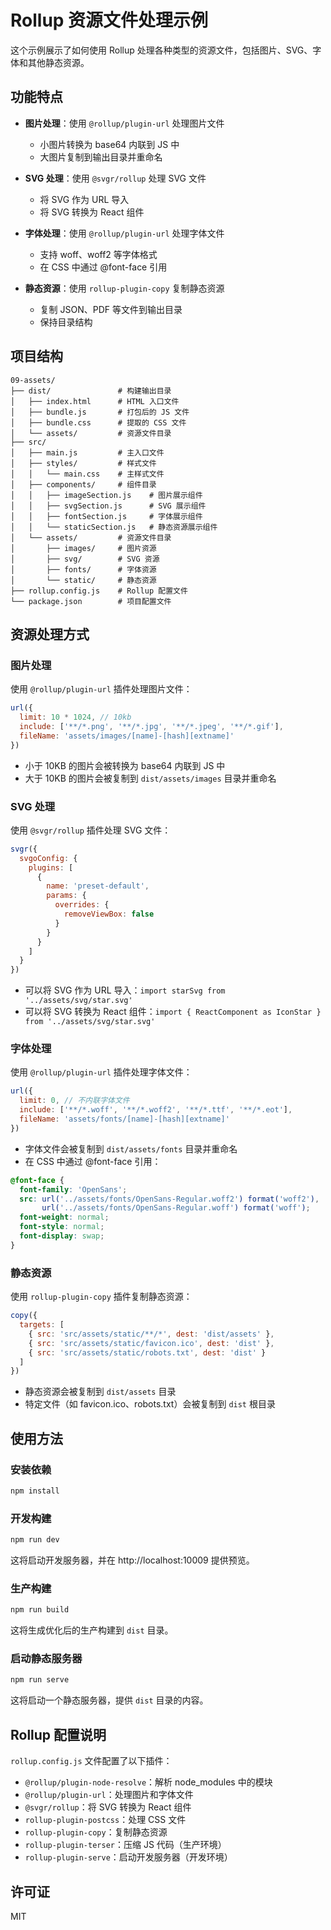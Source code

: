 # Rollup 资源文件处理示例

这个示例展示了如何使用 Rollup 处理各种类型的资源文件，包括图片、SVG、字体和其他静态资源。

## 功能特点

- **图片处理**：使用 `@rollup/plugin-url` 处理图片文件
  - 小图片转换为 base64 内联到 JS 中
  - 大图片复制到输出目录并重命名

- **SVG 处理**：使用 `@svgr/rollup` 处理 SVG 文件
  - 将 SVG 作为 URL 导入
  - 将 SVG 转换为 React 组件

- **字体处理**：使用 `@rollup/plugin-url` 处理字体文件
  - 支持 woff、woff2 等字体格式
  - 在 CSS 中通过 @font-face 引用

- **静态资源**：使用 `rollup-plugin-copy` 复制静态资源
  - 复制 JSON、PDF 等文件到输出目录
  - 保持目录结构

## 项目结构

```
09-assets/
├── dist/               # 构建输出目录
│   ├── index.html      # HTML 入口文件
│   ├── bundle.js       # 打包后的 JS 文件
│   ├── bundle.css      # 提取的 CSS 文件
│   └── assets/         # 资源文件目录
├── src/
│   ├── main.js         # 主入口文件
│   ├── styles/         # 样式文件
│   │   └── main.css    # 主样式文件
│   ├── components/     # 组件目录
│   │   ├── imageSection.js    # 图片展示组件
│   │   ├── svgSection.js      # SVG 展示组件
│   │   ├── fontSection.js     # 字体展示组件
│   │   └── staticSection.js   # 静态资源展示组件
│   └── assets/         # 资源文件目录
│       ├── images/     # 图片资源
│       ├── svg/        # SVG 资源
│       ├── fonts/      # 字体资源
│       └── static/     # 静态资源
├── rollup.config.js    # Rollup 配置文件
└── package.json        # 项目配置文件
```

## 资源处理方式

### 图片处理

使用 `@rollup/plugin-url` 插件处理图片文件：

```js
url({
  limit: 10 * 1024, // 10kb
  include: ['**/*.png', '**/*.jpg', '**/*.jpeg', '**/*.gif'],
  fileName: 'assets/images/[name]-[hash][extname]'
})
```

- 小于 10KB 的图片会被转换为 base64 内联到 JS 中
- 大于 10KB 的图片会被复制到 `dist/assets/images` 目录并重命名

### SVG 处理

使用 `@svgr/rollup` 插件处理 SVG 文件：

```js
svgr({
  svgoConfig: {
    plugins: [
      {
        name: 'preset-default',
        params: {
          overrides: {
            removeViewBox: false
          }
        }
      }
    ]
  }
})
```

- 可以将 SVG 作为 URL 导入：`import starSvg from '../assets/svg/star.svg'`
- 可以将 SVG 转换为 React 组件：`import { ReactComponent as IconStar } from '../assets/svg/star.svg'`

### 字体处理

使用 `@rollup/plugin-url` 插件处理字体文件：

```js
url({
  limit: 0, // 不内联字体文件
  include: ['**/*.woff', '**/*.woff2', '**/*.ttf', '**/*.eot'],
  fileName: 'assets/fonts/[name]-[hash][extname]'
})
```

- 字体文件会被复制到 `dist/assets/fonts` 目录并重命名
- 在 CSS 中通过 @font-face 引用：

```css
@font-face {
  font-family: 'OpenSans';
  src: url('../assets/fonts/OpenSans-Regular.woff2') format('woff2'),
       url('../assets/fonts/OpenSans-Regular.woff') format('woff');
  font-weight: normal;
  font-style: normal;
  font-display: swap;
}
```

### 静态资源

使用 `rollup-plugin-copy` 插件复制静态资源：

```js
copy({
  targets: [
    { src: 'src/assets/static/**/*', dest: 'dist/assets' },
    { src: 'src/assets/static/favicon.ico', dest: 'dist' },
    { src: 'src/assets/static/robots.txt', dest: 'dist' }
  ]
})
```

- 静态资源会被复制到 `dist/assets` 目录
- 特定文件（如 favicon.ico、robots.txt）会被复制到 `dist` 根目录

## 使用方法

### 安装依赖

```bash
npm install
```

### 开发构建

```bash
npm run dev
```

这将启动开发服务器，并在 http://localhost:10009 提供预览。

### 生产构建

```bash
npm run build
```

这将生成优化后的生产构建到 `dist` 目录。

### 启动静态服务器

```bash
npm run serve
```

这将启动一个静态服务器，提供 `dist` 目录的内容。

## Rollup 配置说明

`rollup.config.js` 文件配置了以下插件：

- `@rollup/plugin-node-resolve`：解析 node_modules 中的模块
- `@rollup/plugin-url`：处理图片和字体文件
- `@svgr/rollup`：将 SVG 转换为 React 组件
- `rollup-plugin-postcss`：处理 CSS 文件
- `rollup-plugin-copy`：复制静态资源
- `rollup-plugin-terser`：压缩 JS 代码（生产环境）
- `rollup-plugin-serve`：启动开发服务器（开发环境）

## 许可证

MIT